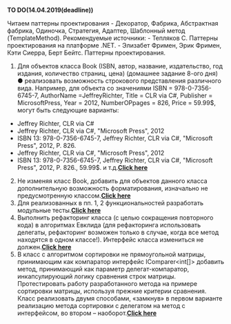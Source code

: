 <b>TO DO(14.04.2019(deadline))</b>

Читаем паттерны проектирования - Декоратор, Фабрика, Абстрактная фабрика, Одиночка, Стратегия, Адаптер, Шаблонный метод (TemplateMethod).
Рекомендуемые источники: 
    - 	Тепляков С. Паттерны проектирования на платформе .NET.
    - 	Элизабет Фримен, Эрик Фримен, Кэти Сиерра, Берт Бейтс. Паттерны проектирования.

1. Для объектов класса Book (ISBN, автор, название, издательство, год издания, количество страниц, цена) (домашнее задание 8-ого дня)
  ●	реализовать возможность строкового представления различного вида. Например, для объекта со значениями ISBN = 978-0-7356-6745-7, AuthorName  =JeffreyRichter, Title = CLR via C#, Publisher = MicrosoftPress, Year = 2012, NumberOPpages = 826, Price = 59.99$, могут быть следующие варианты:
  -	Jeffrey Richter, CLR via C#
  -	Jeffrey Richter, CLR via C#, "Microsoft Press", 2012
  -	ISBN 13: 978-0-7356-6745-7, Jeffrey Richter, CLR via C#, "Microsoft Press", 2012, P. 826.
  -	Jeffrey Richter, CLR via C#, "Microsoft Press", 2012
  -	ISBN 13: 978-0-7356-6745-7, Jeffrey Richter, CLR via C#, "Microsoft Press", 2012, P. 826., 59.99$.
и т.д.**[Click here](https://github.com/RyokoAzuno/EPAM.BSUIR.Training/tree/master/NET.S.2019.Kazimirau.05/BooksApp)** 
2. Не изменяя класс Book, добавить для объектов данного класса дополнительную возможность форматирования, изначально не предусмотренную классом.**[Click here](https://github.com/RyokoAzuno/EPAM.BSUIR.Training/tree/master/NET.S.2019.Kazimirau.05/BooksApp)** 
3. Для реализованных в пп. 1, 2 функциональностей разработать модульные тесты.**[Click here](https://github.com/RyokoAzuno/EPAM.BSUIR.Training/tree/master/NET.S.2019.Kazimirau.05/BooksApp/Tests)**
4. Выполнить рефакторинг класса (с целью сокращения повторного кода) в алгоритмах Евклида (для рефакторинга использовать делегаты, рефакторинг возможен только в случае, когда все метод находятся в одном классе!). Интерфейс класса измениться не должен.**[Click here](https://github.com/RyokoAzuno/EPAM.BSUIR.Training/tree/master/NET.S.2019.Kazimirau.03/GCD)**
5. В класс с алгоритмом сортировки не прямоугольной матрицы, принимающим как компаратор интерфейс IComparer<int[]> добавить метод, принимающий как параметр делегат-компаратор, инкапсулирующий логику сравнения строк матрицы. Протестировать работу разработанного метода на примере сортировки матрицы, используя прежние критерии сравнения. Класс реализовать двумя способами, «замкнув» в первом варианте реализацию метода сортировки с делегатом на метод с интерфейсом, во втором – наоборот.**[Click here](https://github.com/RyokoAzuno/EPAM.BSUIR.Training/tree/master/NET.S.2019.Kazimirau.04/JaggedArraySorter)**

